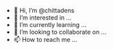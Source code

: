 - 👋 Hi, I’m @chittadens
- 👀 I’m interested in ...
- 🌱 I’m currently learning ...
- 💞️ I’m looking to collaborate on ...
- 📫 How to reach me ...

<!---
chittadens/chittadens is a ✨ special ✨ repository because its `README.md` (this file) appears on your GitHub profile.
You can click the Preview link to take a look at your changes.
--->
